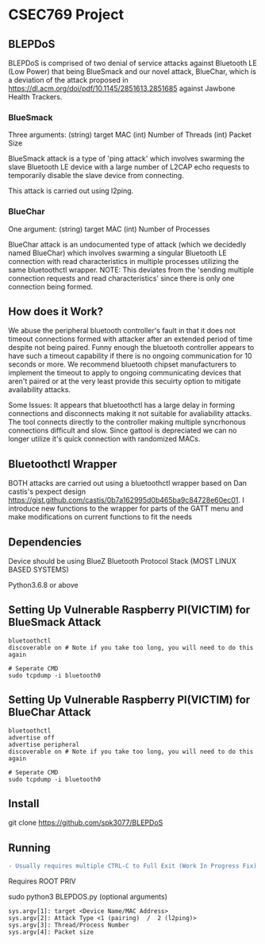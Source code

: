 # CSEC769 Project

## BLEPDoS

BLEPDoS is comprised of two denial of service attacks against Bluetooth LE (Low Power) that being BlueSmack and our novel attack, BlueChar, which is a deviation of the attack proposed in https://dl.acm.org/doi/pdf/10.1145/2851613.2851685 against Jawbone Health Trackers.

### BlueSmack
Three arguments: (string) target MAC (int) Number of Threads (int) Packet Size

BlueSmack attack is a type of 'ping attack' which involves swarming the slave Bluetooth LE device with a large number of L2CAP echo requests to temporarily disable the slave device from connecting.

This attack is carried out using l2ping.

### BlueChar
One argument: (string) target MAC (int) Number of Processes

BlueChar attack is an undocumented type of attack (which we decidedly named BlueChar) which involves swarming a singular Bluetooth LE connection with read characteristics in multiple processes utilizing the same bluetoothctl wrapper.  NOTE: This deviates from the 'sending multiple connection requests and read characteristics' since there is only one connection being formed.  


## How does it Work?
We abuse the peripheral bluetooth controller's fault in that it does not timeout connections formed with attacker after an extended period of time despite not being paired.  Funny enough the bluetooth controller appears to have such a timeout capability if there is no ongoing communication for 10 seconds or more.  We recommend bluetooth chipset manufacturers to implement the timeout to apply to ongoing communicating devices that aren't paired or at the very least provide this secuirty option to mitigate availability attacks.


Some Issues:
It appears that bluetoothctl has a large delay in forming connections and disconnects making it not suitable for avaliability attacks.  The tool connects directly to the controller making multiple syncrhonous connections difficult and slow.  Since gattool is depreciated we can no longer utilize it's quick connection with randomized MACs.

## Bluetoothctl Wrapper
BOTH attacks are carried out using a bluetoothctl wrapper based on Dan castis's pexpect design https://gist.github.com/castis/0b7a162995d0b465ba9c84728e60ec01.  I introduce new functions to the wrapper for parts of the GATT menu and make modifications on current functions to fit the needs 


## Dependencies
Device should be using BlueZ Bluetooth Protocol Stack (MOST LINUX BASED SYSTEMS)

Python3.6.8 or above

## Setting Up Vulnerable Raspberry PI(VICTIM) for BlueSmack Attack
    bluetoothctl
    discoverable on # Note if you take too long, you will need to do this again
    
    # Seperate CMD
    sudo tcpdump -i bluetooth0

## Setting Up Vulnerable Raspberry PI(VICTIM) for BlueChar Attack
    bluetoothctl
    advertise off
    advertise peripheral
    discoverable on # Note if you take too long, you will need to do this again
    
    # Seperate CMD
    sudo tcpdump -i bluetooth0
    
## Install
git clone https://github.com/spk3077/BLEPDoS

## Running
```diff
- Usually requires multiple CTRL-C to Full Exit (Work In Progress Fix)
```
Requires ROOT PRIV

sudo python3 BLEPDOS.py (optional arguments)

    sys.argv[1]: target <Device Name/MAC Address>
    sys.argv[2]: Attack Type <1 (pairing)  /  2 (l2ping)>
    sys.argv[3]: Thread/Process Number
    sys.argv[4]: Packet size
